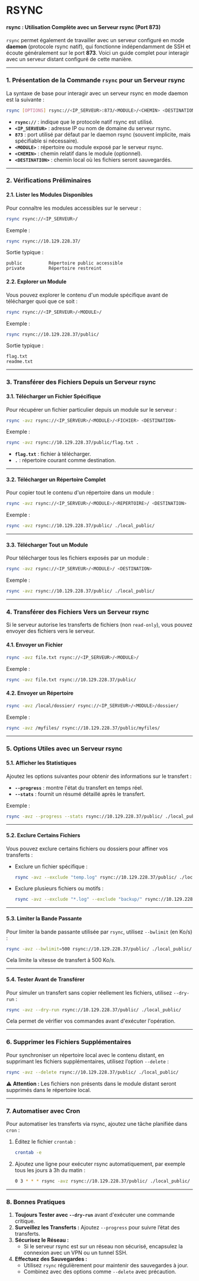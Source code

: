 # RSYNC

#### **rsync : Utilisation Complète avec un Serveur rsync (Port 873)**

`rsync` permet également de travailler avec un serveur configuré en mode **daemon** (protocole rsync natif), qui fonctionne indépendamment de SSH et écoute généralement sur le port **873**. Voici un guide complet pour interagir avec un serveur distant configuré de cette manière.

***

### **1. Présentation de la Commande `rsync` pour un Serveur rsync**

La syntaxe de base pour interagir avec un serveur rsync en mode daemon est la suivante :

```bash
rsync [OPTIONS] rsync://<IP_SERVEUR>:873/<MODULE>/<CHEMIN> <DESTINATION>
```

* **`rsync://`** : indique que le protocole natif rsync est utilisé.
* **`<IP_SERVEUR>`** : adresse IP ou nom de domaine du serveur rsync.
* **`873`** : port utilisé par défaut par le daemon rsync (souvent implicite, mais spécifiable si nécessaire).
* **`<MODULE>`** : répertoire ou module exposé par le serveur rsync.
* **`<CHEMIN>`** : chemin relatif dans le module (optionnel).
* **`<DESTINATION>`** : chemin local où les fichiers seront sauvegardés.

***

### **2. Vérifications Préliminaires**

#### **2.1. Lister les Modules Disponibles**

Pour connaître les modules accessibles sur le serveur :

```bash
rsync rsync://<IP_SERVEUR>/
```

Exemple :

```bash
rsync rsync://10.129.228.37/
```

Sortie typique :

```arduino
public          Répertoire public accessible
private         Répertoire restreint
```

#### **2.2. Explorer un Module**

Vous pouvez explorer le contenu d'un module spécifique avant de télécharger quoi que ce soit :

```bash
rsync rsync://<IP_SERVEUR>/<MODULE>/
```

Exemple :

```bash
rsync rsync://10.129.228.37/public/
```

Sortie typique :

```
flag.txt
readme.txt
```

***

### **3. Transférer des Fichiers Depuis un Serveur rsync**

#### **3.1. Télécharger un Fichier Spécifique**

Pour récupérer un fichier particulier depuis un module sur le serveur :

```bash
rsync -avz rsync://<IP_SERVEUR>/<MODULE>/<FICHIER> <DESTINATION>
```

Exemple :

```bash
rsync -avz rsync://10.129.228.37/public/flag.txt .
```

* **`flag.txt`** : fichier à télécharger.
* **`.`** : répertoire courant comme destination.

***

#### **3.2. Télécharger un Répertoire Complet**

Pour copier tout le contenu d'un répertoire dans un module :

```bash
rsync -avz rsync://<IP_SERVEUR>/<MODULE>/<REPERTOIRE>/ <DESTINATION>
```

Exemple :

```bash
rsync -avz rsync://10.129.228.37/public/ ./local_public/
```

***

#### **3.3. Télécharger Tout un Module**

Pour télécharger tous les fichiers exposés par un module :

```bash
rsync -avz rsync://<IP_SERVEUR>/<MODULE>/ <DESTINATION>
```

Exemple :

```bash
rsync -avz rsync://10.129.228.37/public/ ./local_public/
```

***

### **4. Transférer des Fichiers Vers un Serveur rsync**

Si le serveur autorise les transferts de fichiers (non `read-only`), vous pouvez envoyer des fichiers vers le serveur.

#### **4.1. Envoyer un Fichier**

```bash
rsync -avz file.txt rsync://<IP_SERVEUR>/<MODULE>/
```

Exemple :

```bash
rsync -avz file.txt rsync://10.129.228.37/public/
```

#### **4.2. Envoyer un Répertoire**

```bash
rsync -avz /local/dossier/ rsync://<IP_SERVEUR>/<MODULE>/dossier/
```

Exemple :

```bash
rsync -avz /myfiles/ rsync://10.129.228.37/public/myfiles/
```

***

### **5. Options Utiles avec un Serveur rsync**

#### **5.1. Afficher les Statistiques**

Ajoutez les options suivantes pour obtenir des informations sur le transfert :

* **`--progress`** : montre l'état du transfert en temps réel.
* **`--stats`** : fournit un résumé détaillé après le transfert.

Exemple :

```bash
rsync -avz --progress --stats rsync://10.129.228.37/public/ ./local_public/
```

***

#### **5.2. Exclure Certains Fichiers**

Vous pouvez exclure certains fichiers ou dossiers pour affiner vos transferts :

*   Exclure un fichier spécifique :

    ```bash
    rsync -avz --exclude "temp.log" rsync://10.129.228.37/public/ ./local_public/
    ```
*   Exclure plusieurs fichiers ou motifs :

    ```bash
    rsync -avz --exclude "*.log" --exclude "backup/" rsync://10.129.228.37/public/ ./local_public/
    ```

***

#### **5.3. Limiter la Bande Passante**

Pour limiter la bande passante utilisée par `rsync`, utilisez `--bwlimit` (en Ko/s) :

```bash
rsync -avz --bwlimit=500 rsync://10.129.228.37/public/ ./local_public/
```

Cela limite la vitesse de transfert à 500 Ko/s.

***

#### **5.4. Tester Avant de Transférer**

Pour simuler un transfert sans copier réellement les fichiers, utilisez `--dry-run` :

```bash
rsync -avz --dry-run rsync://10.129.228.37/public/ ./local_public/
```

Cela permet de vérifier vos commandes avant d'exécuter l'opération.

***

### **6. Supprimer les Fichiers Supplémentaires**

Pour synchroniser un répertoire local avec le contenu distant, en supprimant les fichiers supplémentaires, utilisez l’option `--delete` :

```bash
rsync -avz --delete rsync://10.129.228.37/public/ ./local_public/
```

⚠️ **Attention :** Les fichiers non présents dans le module distant seront supprimés dans le répertoire local.

***

### **7. Automatiser avec Cron**

Pour automatiser les transferts via rsync, ajoutez une tâche planifiée dans `cron` :

1.  Éditez le fichier `crontab` :

    ```bash
    crontab -e
    ```
2.  Ajoutez une ligne pour exécuter rsync automatiquement, par exemple tous les jours à 3h du matin :

    ```bash
    0 3 * * * rsync -avz rsync://10.129.228.37/public/ ./local_public/ >> /var/log/rsync.log 2>&1
    ```

***

### **8. Bonnes Pratiques**

1. **Toujours Tester avec `--dry-run`** avant d'exécuter une commande critique.
2. **Surveillez les Transferts :** Ajoutez `--progress` pour suivre l’état des transferts.
3. **Sécurisez le Réseau :**
   * Si le serveur rsync est sur un réseau non sécurisé, encapsulez la connexion avec un VPN ou un tunnel SSH.
4. **Effectuez des Sauvegardes :**
   * Utilisez `rsync` régulièrement pour maintenir des sauvegardes à jour.
   * Combinez avec des options comme `--delete` avec précaution.
